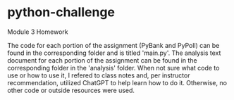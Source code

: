 # python-challenge
Module 3 Homework

The code for each portion of the assignment (PyBank and PyPoll) can be found in the corresponding folder and is titled 'main.py'. The analysis text document for each portion of the assignment can be found in the corresponding folder in the 'analysis' folder. When not sure what code to use or how to use it, I refered to class notes and, per instructor recommendation, utilized ChatGPT to help learn how to do it. Otherwise, no other code or outside resources were used.
